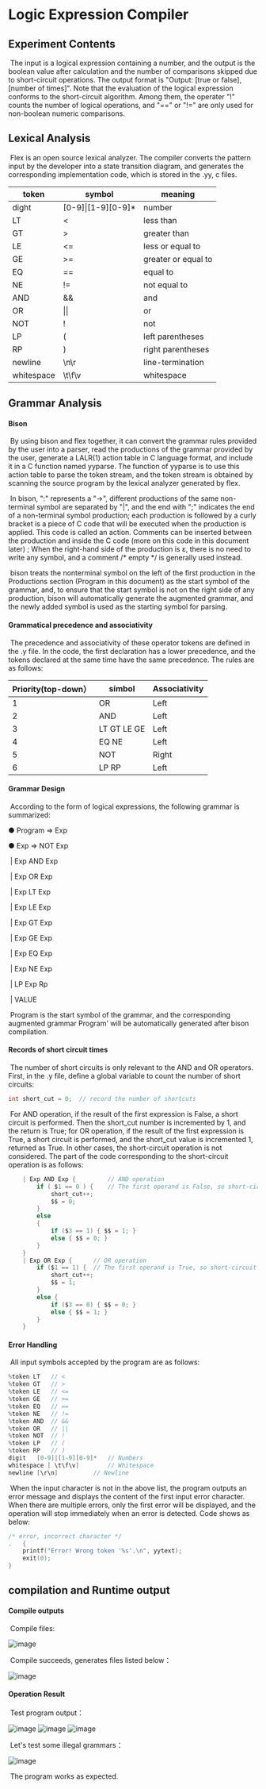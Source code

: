 # Logic Expression Compiler

## Experiment Contents

​	The input is a logical expression containing a number, and the output is the boolean value after calculation and the number of comparisons skipped due to short-circuit operations. The output format is "Output: [true or false], [number of times]". Note that the evaluation of the logical expression conforms to the short-circuit algorithm. Among them, the operater "!" counts the number of logical operations, and "==" or "!=" are only used for non-boolean numeric comparisons.

## Lexical Analysis

​		Flex is an open source lexical analyzer. The compiler converts the pattern input by the developer into a state transition diagram, and generates the corresponding implementation code, which is stored in the .yy, c files.

| token | symbol                | meaning    |
| ----------- | ------------------- | -------- |
| dight       | [0-9]\|\[1-9][0-9]* | number     |
| LT          | <                   | less than    |
| GT          | >                   | greater than  |
| LE          | <=                  | less or equal to |
| GE          | >=                  | greater or equal to |
| EQ          | ==                  | equal to     |
| NE          | !=                  | not equal to   |
| AND         | &&                  | and     |
| OR          | \|\|                | or     |
| NOT         | !                   | not    |
| LP          | (                   | left parentheses  |
| RP          | )                   | right parentheses   |
| newline     | \n\r                | line-termination |
| whitespace  | \t\f\v              | whitespace   |

## Grammar Analysis

#### Bison

​	By using bison and flex together, it can convert the grammar rules provided by the user into a parser, read the productions of the grammar provided by the user, generate a LALR(1) action table in C language format, and include it in a C function named yyparse. The function of yyparse is to use this action table to parse the token stream, and the token stream is obtained by scanning the source program by the lexical analyzer generated by flex.

​		In bison, ":" represents a "->", different productions of the same non-terminal symbol are separated by "|", and the end with ";" indicates the end of a non-terminal symbol production; each production is followed by a curly bracket is a piece of C code that will be executed when the production is applied. This code is called an action. Comments can be inserted between the production and inside the C code (more on this code in this document later) ; When the right-hand side of the production is ε, there is no need to write any symbol, and a comment /* empty */ is generally used instead.

​ bison treats the nonterminal symbol on the left of the first production in the Productions section (Program in this document) as the start symbol of the grammar, and, to ensure that the start symbol is not on the right side of any production, bison will automatically generate the augmented grammar, and the newly added symbol is used as the starting symbol for parsing.

#### Grammatical precedence and associativity

​		The precedence and associativity of these operator tokens are defined in the .y file. In the code, the first declaration has a lower precedence, and the tokens declared at the same time have the same precedence. The rules are as follows:

| Priority(top-down） | simbol        | Associativity |
| ------------------ | ----------- | ------ |
| 1                  | OR          | Left |
| 2                  | AND         | Left |
| 3                  | LT GT LE GE | Left |
| 4                  | EQ NE       | Left |
| 5                  | NOT         | Right  |
| 6                  | LP RP       | Left |

#### Grammar Design

​		According to the form of logical expressions, the following grammar is summarized:

● Program => Exp

● Exp => NOT Exp 

​				| Exp AND Exp

​				| Exp OR Exp

​				| Exp LT Exp

​				| Exp LE Exp

​				| Exp GT Exp

​				| Exp GE Exp

​				| Exp EQ Exp

​				| Exp NE Exp

​				| LP Exp Rp

​				| VALUE

​		Program is the start symbol of the grammar, and the corresponding augmented grammar Program' will be automatically generated after bison compilation.

#### Records of short circuit times

​		The number of short circuits is only relevant to the AND and OR operators. First, in the .y file, define a global variable to count the number of short circuits:

```c
int short_cut = 0;	// record the number of shortcuts 
```

​		For AND operation, if the result of the first expression is False, a short circuit is performed. Then the short_cut number is incremented by 1, and the return is True; for OR operation, if the result of the first expression is True, a short circuit is performed, and the short_cut value is incremented 1, returned as True. In other cases, the short-circuit operation is not considered. The part of the code corresponding to the short-circuit operation is as follows:

```c
	| Exp AND Exp {			// AND operation
		if ( $1 == 0 ) {	// The first operand is False, so short-circuit
			short_cut++;
			$$ = 0;
		}
		else
		{
			if ($3 == 1) { $$ = 1; }
			else { $$ = 0; }
		}
	}
	| Exp OR Exp {  	// OR operation
		if ($1 == 1) {	// The first operand is True, so short-circuit
			short_cut++;
			$$ = 1;
		}
		else {
			if ($3 == 0) { $$ = 0; }
			else { $$ = 1; }
		}
	}
```

#### Error Handling

​   All input symbols accepted by the program are as follows:	

```c
%token LT 	// <
%token GT	// >
%token LE	// <=
%token GE	// >=
%token EQ	// ==
%token NE	// !=
%token AND	// &&
%token OR	// ||
%token NOT	// !
%token LP	// (
%token RP	// )
digit	[0-9]|[1-9][0-9]*	// Numbers
whitespace [ \t\f\v]		// Whitespace
newline [\r\n]  		// Newline
```

​		When the input character is not in the above list, the program outputs an error message and displays the content of the first input error character. When there are multiple errors, only the first error will be displayed, and the operation will stop immediately when an error is detected. Code shows as below:

```c
/* error, incorrect character */
.	{
	printf("Error! Wrong token '%s'.\n", yytext);
	exit(0);
}
```

## compilation and Runtime output

#### Compile outputs

​	Compile files:

![image](https://user-images.githubusercontent.com/51059802/141681513-23490951-2a6d-4ee0-baf3-efb18b47e51a.png)


​	Compile succeeds, generates files listed below：

![image](https://user-images.githubusercontent.com/51059802/141681523-6cef240e-f386-424b-8f52-474f81df7880.png)

#### Operation Result

​		Test program output：

![image](https://user-images.githubusercontent.com/51059802/141681534-02133267-d6d4-4a26-863b-588194d1402b.png)
![image](https://user-images.githubusercontent.com/51059802/141681543-4c243239-63b0-4802-b207-c26f251f450b.png)
![image](https://user-images.githubusercontent.com/51059802/141681548-466a0752-c626-4720-a66b-bc988123adf8.png)

​		Let's test some illegal grammars：

![image](https://user-images.githubusercontent.com/51059802/141681564-b0f92f78-0a4b-4700-8b13-c61cb7f88a74.png)

​		The program works as expected.
